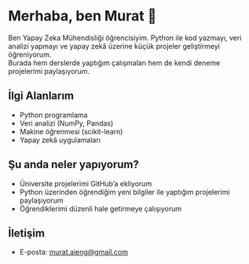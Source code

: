 # Merhaba, ben Murat 👋

Ben Yapay Zeka Mühendisliği öğrencisiyim. 
Python ile kod yazmayı, veri analizi yapmayı ve yapay zekâ üzerine küçük projeler geliştirmeyi öğreniyorum.  
Burada hem derslerde yaptığım çalışmaları hem de kendi deneme projelerimi paylaşıyorum.  

## İlgi Alanlarım
- Python programlama
- Veri analizi (NumPy, Pandas)
- Makine öğrenmesi (scikit-learn)
- Yapay zekâ uygulamaları

## Şu anda neler yapıyorum?
- Üniversite projelerimi GitHub’a ekliyorum
- Python üzerinden öğrendiğim yeni bilgiler ile yaptığım projelerimi paylaşıyorum
- Öğrendiklerimi düzenli hale getirmeye çalışıyorum

## İletişim
- E-posta: murat.aieng@gmail.com
